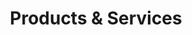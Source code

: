 ---
title: "Products & Services"
subtitle: ""
# meta description
description: "This is meta description"
draft: false

basic:
  name : "Managed cloud services"
  price: "$You tell us!"
  price_per : "month"
  info : "Why not hybrid (private + public)?"
  services:
  - "Managed services"
  - "Yours/Our cloud"
  - "Time-Critical"
  - "Business critical"
  - "Reduce cost"
  button:
    enable : true
    label : "Get started"
    link : "contact"
    
professional:
  name : "Serverless"
  price: "$0"
  price_per : "when not using"
  info : "Where are the servers?"
  services:
  - "Express Service"
  - "Your requirements"
  - "Time-Critical"
  - "Only public cloud"
  - "Start small, get big"
  - "Bit you competion"
  button:
    enable : true
    label : "Get started"
    link : "contact"
    
business:
  name : "Smart Things"
  price: "$cheap"
  price_per : "forever"
  info : "How your things should behave?"
  services:
  - "Custom design"
  - "Moderm development"
  - "Adpat fast"
  - "Bit competitors again"
  - "Make the difference"
  button:
    enable : true
    label : "Get started"
    link : "contact"

call_to_action:
  enable : true
  title : "Need a custom solution and/or service?"
  image : "images/cta.svg"
  content : "We've been looking for technology that brings our communication strategy to another level. Rather than expecting people to get the knowledge they need, we can get you up to speed and work with your team on getting the best of the results."
  button:
    enable : true
    label : "Contact Us"
    link : "contact"
---